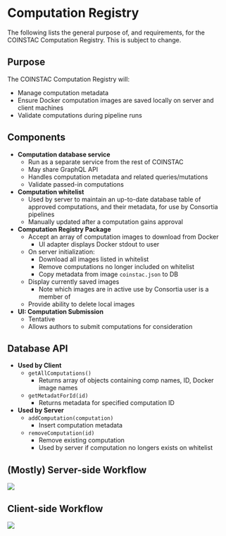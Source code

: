 # Computation Registry

The following lists the general purpose of, and requirements, for the COINSTAC Computation Registry. This is subject to change.

## Purpose

The COINSTAC Computation Registry will:
  * Manage computation metadata
  * Ensure Docker computation images are saved locally on server and client machines
  * Validate computations during pipeline runs

## Components

  * __Computation database service__
    * Run as a separate service from the rest of COINSTAC
    * May share GraphQL API
    * Handles computation metadata and related queries/mutations
    * Validate passed-in computations
  * __Computation whitelist__
    * Used by server to maintain an up-to-date database table of approved computations, and their metadata, for use by Consortia pipelines
    * Manually updated after a computation gains approval
  * __Computation Registry Package__
    * Accept an array of computation images to download from Docker
      * UI adapter displays Docker stdout to user
    * On server initialization:
      * Download all images listed in whitelist
      * Remove computations no longer included on whitelist
      * Copy metadata from image `coinstac.json` to DB
    * Display currently saved images
      * Note which images are in active use by Consortia user is a member of
    * Provide ability to delete local images 
  * __UI: Computation Submission__
    * Tentative
    * Allows authors to submit computations for consideration
    
## Database API

  * __Used by Client__
    * `getAllComputations()`
      * Returns array of objects containing comp names, ID, Docker image names
    * `getMetadatForId(id)`
      * Returns metadata for specified computation ID
  * __Used by Server__
    * `addComputation(computation)`
      * Insert computation metadata
    * `removeComputation(id) `
      * Remove existing computation
      * Used by server if computation no longers exists on whitelist

## (Mostly) Server-side Workflow

<img src="https://raw.githubusercontent.com/MRN-Code/coinstac/redesign/comp-reg-docs/img/comp-reg-server.svg">

## Client-side Workflow

<img src="https://raw.githubusercontent.com/MRN-Code/coinstac/redesign/comp-reg-docs/img/comp-reg-client.svg">
